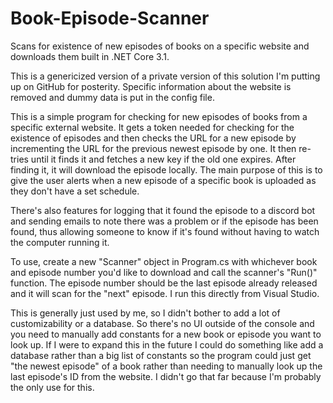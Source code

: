 # Book-Episode-Scanner
Scans for existence of new episodes of books on a specific website and downloads them built in .NET Core 3.1.

This is a genericized version of a private version of this solution I'm putting up on GitHub for posterity.
Specific information about the website is removed and dummy data is put in the config file.

This is a simple program for checking for new episodes of books from a specific external website. It gets a token needed for checking for the existence of episodes and then checks the URL for a new episode by incrementing the URL for the previous newest episode by one. It then re-tries until it finds it and fetches a new key if the old one expires. After finding it, it will download the episode locally. The main purpose of this is to give the user alerts when a new episode of a specific book is uploaded as they don't have a set schedule.

There's also features for logging that it found the episode to a discord bot and sending emails to note there was a problem or if the episode has been found, thus allowing someone to know if it's found without having to watch the computer running it.

To use, create a new "Scanner" object in Program.cs with whichever book and episode number you'd like to download and call the scanner's "Run()" function. The episode number should be the last episode already released and it will scan for the "next" episode. I run this directly from Visual Studio.

This is generally just used by me, so I didn't bother to add a lot of customizability or a database. So there's no UI outside of the console and you need to manually add constants for a new book or episode you want to look up. If I were to expand this in the future I could do something like add a database rather than a big list of constants so the program could just get "the newest episode" of a book rather than needing to manually look up the last episode's ID from the website. I didn't go that far because I'm probably the only use for this.

